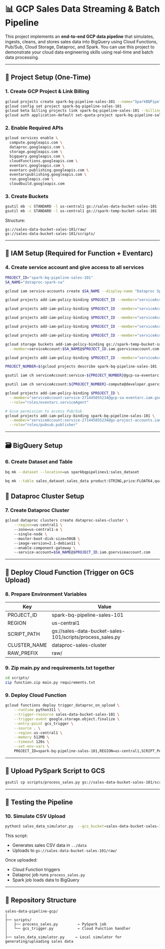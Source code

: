 # 📊 GCP Sales Data Streaming & Batch Pipeline

This project implements an **end-to-end GCP data pipeline** that simulates, ingests, cleans, and stores sales data into BigQuery using Cloud Functions, Pub/Sub, Cloud Storage, Dataproc, and Spark. You can use this project to demonstrate your cloud data engineering skills using real-time and batch data processing.

---

## 🔧 Project Setup (One-Time)

### 1. **Create GCP Project & Link Billing**
```bash
gcloud projects create spark-bq-pipeline-sales-101 --name="SparkBQPipeline"
gcloud config set project spark-bq-pipeline-sales-101
gcloud beta billing projects link spark-bq-pipeline-sales-101 --billing-account=YOUR_BILLING_ACCOUNT_ID
gcloud auth application-default set-quota-project spark-bq-pipeline-sales-101
```

### 2. **Enable Required APIs**
```bash
gcloud services enable \
  compute.googleapis.com \
  dataproc.googleapis.com \
  storage.googleapis.com \
  bigquery.googleapis.com \
  cloudfunctions.googleapis.com \
  eventarc.googleapis.com \
  eventarc-publishing.googleapis.com \
  eventarcpublishing.googleapis.com \
  run.googleapis.com \
  cloudbuild.googleapis.com
```

### 3. **Create Buckets**
```bash
gsutil mb -c STANDARD -l us-central1 gs://sales-data-bucket-sales-101
gsutil mb -c STANDARD -l us-central1 gs://spark-temp-bucket-sales-101
```

Structure:
```
gs://sales-data-bucket-sales-101/raw/
gs://sales-data-bucket-sales-101/scripts/
```

---

## 🧱 IAM Setup (Required for Function + Eventarc)

### 4. **Create service account and give access to all services**
```bash
PROJECT_ID="spark-bq-pipeline-sales-101"
SA_NAME="dataproc-spark-sa"

gcloud iam service-accounts create $SA_NAME --display-name "Dataproc Spark SA"

gcloud projects add-iam-policy-binding $PROJECT_ID --member="serviceAccount:$SA_NAME@$PROJECT_ID.iam.gserviceaccount.com" --role="roles/storage.admin"

gcloud projects add-iam-policy-binding $PROJECT_ID --member="serviceAccount:$SA_NAME@$PROJECT_ID.iam.gserviceaccount.com" --role="roles/bigquery.dataEditor"

gcloud projects add-iam-policy-binding $PROJECT_ID --member="serviceAccount:$SA_NAME@$PROJECT_ID.iam.gserviceaccount.com" --role="roles/dataproc.editor"

gcloud projects add-iam-policy-binding $PROJECT_ID --member="serviceAccount:$SA_NAME@$PROJECT_ID.iam.gserviceaccount.com" --role="roles/dataproc.worker"

gcloud projects add-iam-policy-binding $PROJECT_ID --member="serviceAccount:$SA_NAME@$PROJECT_ID.iam.gserviceaccount.com" --role="roles/bigquery.jobUser"

gcloud storage buckets add-iam-policy-binding gs://spark-temp-bucket-sales-101 \
  --member=serviceAccount:$SA_NAME@$PROJECT_ID.iam.gserviceaccount.com \                              --role=roles/storage.objectAdmin

gcloud projects add-iam-policy-binding $PROJECT_ID --member="serviceAccount:$SA_NAME@$PROJECT_ID.iam.gserviceaccount.com" --role="roles/eventarc.eventReceiver"

PROJECT_NUMBER=$(gcloud projects describe spark-bq-pipeline-sales-101 --format="value(projectNumber)")

gsutil iam ch serviceAccount:service-${PROJECT_NUMBER}@gcp-sa-eventarc.iam.gserviceaccount.com:roles/storage.objectViewer gs://sales-data-bucket-sales-101

gsutil iam ch serviceAccount:${PROJECT_NUMBER}-compute@developer.gserviceaccount.com:roles/storage.objectViewer gs://sales-data-bucket-sales-101

gcloud projects add-iam-policy-binding $PROJECT_ID \
  --member="serviceAccount:service-271445855234@gcp-sa-eventarc.iam.gserviceaccount.com" \
  --role="roles/eventarc.serviceAgent"

# Give permission to access Pub/Sub
gcloud projects add-iam-policy-binding spark-bq-pipeline-sales-101 \
  --member="serviceAccount:service-271445855234@gs-project-accounts.iam.gserviceaccount.com" \
  --role="roles/pubsub.publisher"
```
---

## 🗃️ BigQuery Setup

### 6. **Create Dataset and Table**
```bash
bq mk --dataset --location=us sparkbqpipelinev1:sales_dataset
```
```bash
bq mk --table sales_dataset.sales_data product:STRING,price:FLOAT64,quantity:INT64,total:FLOAT64,ordered_at:TIMESTAMP,delivery_at:TIMESTAMP,processed_at:TIMESTAMP
```

## 🚀 Dataproc Cluster Setup

### 7. **Create Dataproc Cluster**
```bash
gcloud dataproc clusters create dataproc-sales-cluster \
    --region=us-central1 \  
    --zone=us-central1-a \ 
    --single-node \ 
    --master-boot-disk-size=50GB \  
    --image-version=2.1-debian11 \   
    --enable-component-gateway \  
    --service-account=$SA_NAME@$PROJECT_ID.iam.gserviceaccount.com
```

---
## 🧪 Deploy Cloud Function (Trigger on GCS Upload)

### 8. **Prepare Environment Variables**

| Key              | Value                                                           |
|------------------|-----------------------------------------------------------------|
| PROJECT_ID       | spark-bq-pipeline-sales-101                                     |
| REGION           | us-central1                                                     |
| SCRIPT_PATH      | gs://sales-data-bucket-sales-101/scripts/process_sales.py       |
| CLUSTER_NAME     | dataproc-sales-cluster                                          |
| RAW_PREFIX       | raw/                                                            |

### 9. **Zip main.py and requirements.txt together**
```bash
cd scripts/
zip function.zip main.py requirements.txt
```
### 9. **Deploy Cloud Function**
```bash
gcloud functions deploy trigger_dataproc_on_upload \
    --runtime python311 \
    --trigger-resource sales-data-bucket-sales-101 \
    --trigger-event google.storage.object.finalize \
    --entry-point gcs_trigger \
    --source . \
    --region us-central1 \
    --memory 512MB \
    --timeout 120s \
    --set-env-vars \
    PROJECT_ID=spark-bq-pipeline-sales-101,REGION=us-central1,SCRIPT_PATH=gs://sales-data-bucket-sales-101/scripts/process_sales.py,CLUSTER_NAME=dataproc-sales-cluster,TEMP_GCS_BUCKET=spark-temp-bucket-sales-101,BQ_DATASET=sales_dataset,BQ_TABLE=sales_data
```

---

## 🧠 Upload PySpark Script to GCS
```bash
gsutil cp scripts/process_sales.py gs://sales-data-bucket-sales-101/scripts/
```

---
## 🧪 Testing the Pipeline

### 10. **Simulate CSV Upload**
```bash
python3 sales_data_simulator.py  --gcs_bucket=sales-data-bucket-sales-101
```
This script:
- Generates sales CSV data in `../data`
- Uploads to `gs://sales-data-bucket-sales-101/raw/`

Once uploaded:
- Cloud Function triggers
- Dataproc job runs `process_sales.py`
- Spark job loads data to BigQuery

---

## 📂 Repository Structure

```
sales-data-pipeline-gcp/
│
├── scripts/
│   ├── process_sales.py         ← PySpark job
│   └── gcs_trigger.py           ← Cloud Function handler
│
├── sales_data_simulator.py     ← Local simulator for generating/uploading sales data
```
